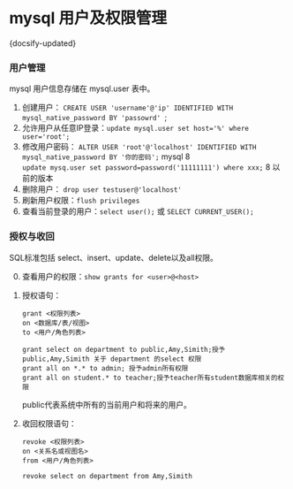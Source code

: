 # mysql 用户及权限管理
{docsify-updated}

### 用户管理
mysql 用户信息存储在 mysql.user 表中。
1. 创建用户： `CREATE USER 'username'@'ip' IDENTIFIED WITH mysql_native_password BY 'passowrd' `;
2. 允许用户从任意IP登录：`update mysql.user set host='%' where user='root';`
3. 修改用户密码： `ALTER USER 'root'@'localhost' IDENTIFIED WITH mysql_native_password BY '你的密码';` mysql 8  
`update mysq.user set password=password('11111111') where xxx;` 8 以前的版本
3. 删除用户： `drop user testuser@'localhost'`
4. 刷新用户权限：`flush privileges`
5. 查看当前登录的用户：`select user();` 或 `SELECT CURRENT_USER();`

### 授权与收回
SQL标准包括 select、insert、update、delete以及all权限。

0. 查看用户的权限：`show grants for <user>@<host>`
1. 授权语句：
    ```
    grant <权限列表>
    on <数据库/表/视图>
    to <用户/角色列表>

    grant select on department to public,Amy,Simith;授予public,Amy,Simith 关于 department 的select 权限  
    grant all on *.* to admin; 授予admin所有权限  
    grant all on student.* to teacher;授予teacher所有student数据库相关的权限
    ```
    public代表系统中所有的当前用户和将来的用户。

2. 收回权限语句：
    ```
    revoke <权限列表>
    on <关系名或视图名>
    from <用户/角色列表>

    revoke select on department from Amy,Simith
    ```
